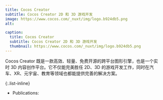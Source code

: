 ```yaml
---
title: Cocos Creator
subtitle: Cocos Creator 2D 和 3D 游戏开发
image: https://www.cocos.com/_nuxt/img/logo.b924db5.png
alt: 

caption:
  title: Cocos Creator
  subtitle: Cocos Creator 2D 和 3D 游戏开发
  thumbnail: https://www.cocos.com/_nuxt/img/logo.b924db5.png
---
```

  Cocos Creator 既是一款高效、轻量、免费开源的跨平台图形引擎，也是一个实时 3D 内容创作平台。它不仅能完美胜任 2D、3D 的游戏开发工作，同时在汽车、XR、元宇宙、教育等领域也都能提供完善的解决方案。


{:.list-inline}
- Publications: 

